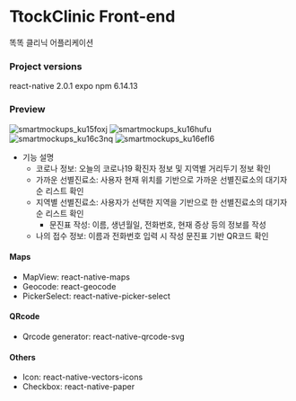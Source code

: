 # TtockClinic Front-end
똑똑 클리닉 어플리케이션

### Project versions
react-native 2.0.1
expo
npm 6.14.13

### Preview
![smartmockups_ku15foxj](https://user-images.githubusercontent.com/68368633/134806101-a3ed8191-383a-4604-86e7-5c59270233da.jpg)
![smartmockups_ku16hufu](https://user-images.githubusercontent.com/68368633/134807356-372ca5cc-98ed-464d-8b08-028763d12731.jpg)
![smartmockups_ku16c3nq](https://user-images.githubusercontent.com/68368633/134807391-e3eaa51c-500d-45b8-a71a-0cc261f89e66.jpg)
![smartmockups_ku16efl6](https://user-images.githubusercontent.com/68368633/134807374-ebdc1afc-d0cc-4711-a476-35830076ea86.jpg)
- 기능 설명
  - 코로나 정보: 오늘의 코로나19 확진자 정보 및 지역별 거리두기 정보 확인
  - 가까운 선별진료소: 사용자 현재 위치를 기반으로 가까운 선별진료소의 대기자 순 리스트 확인
  - 지역별 선별진료소: 사용자가 선택한 지역을 기반으로 한 선별진료소의 대기자 순 리스트 확인
    - 문진표 작성: 이름, 생년월일, 전화번호, 현재 증상 등의 정보를 작성
  - 나의 접수 정보: 이름과 전화번호 입력 시 작성 문진표 기반 QR코드 확인 

#### Maps
- MapView: react-native-maps
- Geocode: react-geocode
- PickerSelect: react-native-picker-select

#### QRcode
- Qrcode generator: react-native-qrcode-svg

#### Others
- Icon: react-native-vectors-icons
- Checkbox: react-native-paper

